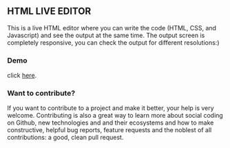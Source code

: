 ## HTML LIVE EDITOR

This is a live HTML editor where you can write the code (HTML, CSS, and Javascript) and see the output at the same time. The output screen is completely responsive, you can check the output for different resolutions:)

### Demo

click [here](https://murthy-adapa.github.io/html-live-editor/).


### Want to contribute?

If you want to contribute to a project and make it better, your help is very welcome. Contributing is also a great way to learn more about social coding on Github, new technologies and and their ecosystems and how to make constructive, helpful bug reports, feature requests and the noblest of all contributions: a good, clean pull request.
